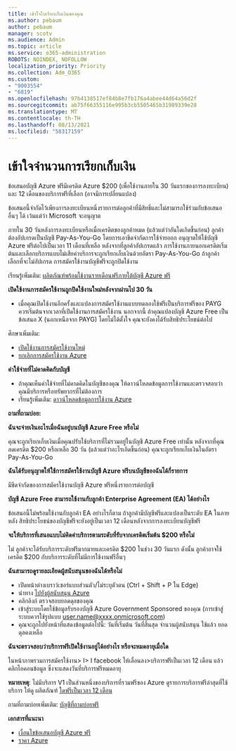 ```yaml
---
title: เข้าใจใบเรียกเก็บเงินของคุณ
ms.author: pebaum
author: pebaum
manager: scotv
ms.audience: Admin
ms.topic: article
ms.service: o365-administration
ROBOTS: NOINDEX, NOFOLLOW
localization_priority: Priority
ms.collection: Adm_O365
ms.custom:
- "9003554"
- "6819"
ms.openlocfilehash: 97b4138517ef84b8e7fb176a4abee44d64a56d2f
ms.sourcegitcommit: ab75f66355116e995b3cb5505465b31989339e28
ms.translationtype: MT
ms.contentlocale: th-TH
ms.lasthandoff: 08/13/2021
ms.locfileid: "58317159"
---
```

# <a name="understand-billing-amount"></a>เข้าใจจํานวนการเรียกเก็บเงิน

ข้อเสนอบัญชี Azure ฟรีมีเครดิต Azure $200 (เพื่อใช้งานภายใน 30 วันแรกของการลงทะเบียน) และ 12 เดือนของบริการฟรีที่เลือก (อาจมีการเปลี่ยนแปลง)

ข้อเสนอนี้จํากัดไว้เพียงการลงทะเบียนหนึ่งรายการต่อลูกค้าที่มีสิทธิ์และไม่สามารถใช้ร่วมกับข้อเสนออื่นๆ ได้ เว้นแต่ว่า Microsoft จะอนุญาต

ภายใน 30 วันหลังการลงทะเบียนหรือเมื่อเครดิตของลูกค้าหมด (แล้วแต่ว่าอันใดเกิดขึ้นก่อน) ลูกค้าต้องอัปเกรดเป็นบัญชี Pay-As-You-Go โดยการเอาขีดจํากัดการใช้จ่ายออก อนุญาตให้ใช้บัญชี Azure ฟรีต่อไปเป็นเวลา 11 เดือนที่เหลือ หลังจากที่ลูกค้าอัปเกรดแล้ว การใช้งานภายนอกเครดิตเริ่มต้นและเลือกบริการแบบไม่เสียค่าบริการจะถูกเรียกเก็บเงินด้วยอัตรา Pay-As-You-Go ถ้าลูกค้าเลือกที่จะไม่อัปเกรด การสมัครใช้งานบัญชีฟรีจะถูกปิดใช้งาน

เรียนรู้เพิ่มเติม: [ผลิตภัณฑ์พร้อมใช้งานรายเดือนฟรีภายใต้บัญชี Azure ฟรี](https://azure.microsoft.com/free/free-account-faq/)

**เปิดใช้งานการสมัครใช้งานถูกปิดใช้งานใหม่หลังจากผ่านไป 30 วัน**

- เมื่อคุณเปิดใช้งานอีกครั้งและแปลงการสมัครใช้งานแบบทดลองใช้ฟรีเป็นบริการฟรีของ PAYG ควรเริ่มต้นจากเวลาที่เปิดใช้งานการสมัครใช้งาน นอกจากนี้ ถ้าคุณแปลงบัญชี Azure Free เป็นข้อเสนอ X (นอกเหนือจาก PAYG) โดยไม่ได้ตั้งใจ คุณจะยังคงได้รับสิทธิประโยชน์ต่อไป

ศึกษาเพิ่มเติม: 
- [เปิดใช้งานการสมัครใช้งานใหม่](https://docs.microsoft.com/azure/billing/billing-subscription-become-disable?WT.mc_id=Portal-Microsoft_Azure_Support)
- [ยกเลิกการสมัครใช้งาน Azure](https://docs.microsoft.com/azure/billing/billing-how-to-cancel-azure-subscription?WT.mc_id=Portal-Microsoft_Azure_Support)

**ค่าใช้จ่ายที่ไม่คาดคิดกับบัญชี**

- ถ้าคุณเห็นค่าใช้จ่ายที่ไม่คาดคิดในบัญชีของคุณ ให้ดาวน์โหลดข้อมูลการใช้งานและตรวจสอบว่าคุณมีบริการหรือทรัพยากรที่ไม่ต้องการ
- เรียนรู้เพิ่มเติม: [ดาวน์โหลดข้อมูลการใช้งาน Azure](https://docs.microsoft.com/azure/billing/billing-download-azure-invoice-daily-usage-date?WT.mc_id=Portal-Microsoft_Azure_Support#download-usage)

**ถามที่ถามบ่อย:**

**ฉันจะจ่ายเงินอะไรเมื่อฉันอยู่บนบัญชี Azure Free หรือไม่**

คุณจะถูกเรียกเก็บเงินเมื่อคุณปรับใช้บริการที่ไม่รวมอยู่ในบัญชี Azure Free เท่านั้น หลังจากที่คุณลดเครดิต $200 หรือเหลือ 30 วัน (แล้วแต่ว่าอะไรเกิดขึ้นก่อน) คุณจะถูกเรียกเก็บเงินในอัตรา Pay-As-You-Go

**ฉันได้รับอนุญาตให้ใช้การสมัครใช้งานบัญชี Azure ฟรีบนบัญชีของฉันได้กี่รายการ**  

มีขีดจํากัดของการสมัครใช้งานบัญชี Azure ฟรีหนึ่งรายการต่อบัญชี

**บัญชี Azure Free สามารถใช้งานกับลูกค้า Enterprise Agreement (EA) ได้อย่างไร**  

ข้อเสนอนี้ไม่พร้อมใช้งานกับลูกค้า EA อย่างไรก็ตาม ถ้าลูกค้ามีบัญชีฟรีและแปลงเป็นระดับ EA ในภายหลัง สิทธิประโยชน์ของบัญชีฟรีจะยังอยู่เป็นเวลา 12 เดือนหลังจากการลงทะเบียนบัญชีฟรี

**จะให้บริการที่เสนอแบบไม่คิดค่าบริการตามระดับที่รับจากเครดิตเริ่มต้น $200 หรือไม่**  

ไม่ ลูกค้าจะได้รับบริการระดับฟรีมากมายและเครดิต $200 ในช่วง 30 วันแรก ดังนั้น ลูกค้าอาจใช้เครดิต $200 กับบริการระดับที่ไม่มีการใช้งานฟรีอื่นๆ

**ฉันสามารถดูรายละเอียดผู้สนับสนุนของฉันได้หรือไม่**

- เปิดหน้าต่างเบราว์เซอร์แบบส่วนตัว/ไม่ระบุตัวตน (Ctrl + Shift + P ใน Edge)
- นําทาง [ไปยังผู้สนับสนุน Azure](http://www.microsoftazuresponsorships.com/)
- คลิกลิงก์ ตรวจสอบยอดดุลของคุณ
- เข้าสู่ระบบโดยใช้ข้อมูลรับรองบัญชี Azure Government Sponsored ของคุณ (การเข้าสู่ระบบควรใช้รูปแบบ user.name@xxxx.onmicrosoft.com)
- คุณจะถูกไปยังหน้าที่แสดงข้อมูลต่อไปนี้: วันที่เริ่มต้น วันที่สิ้นสุด จํานวนผู้สนับสนุน ใช้แล้ว ยอดดุลคงเหลือ

**ฉันจะตรวจสอบว่าบริการฟรีเปิดใช้งานอยู่ได้อย่างไร หรือจะหมดอายุเมื่อใด**

ในหน้าภาพรวมการสมัครใช้งาน> I> I facebook ให้เลื่อนลง>บริการฟรีเป็นเวลา 12 เดือน แล้วคลิกไอคอนข้อมูล ซึ่งจะแสดงวันที่บริการฟรีหมดอายุ

**หมายเหตุ**: ไม่มีบริการ V1 เป็นส่วนหนึ่งของบริการที่รวมฟรีของ Azure ดูรายการบริการฟรีล่าสุดที่ใช้บริการ ให้ดู ผลิตภัณฑ์ [ใดฟรีเป็นเวลา 12 เดือน](http://www.microsoftazuresponsorships.com/)

ถามที่ถามบ่อยเพิ่มเติม: [บัญชีที่ถามบ่อยฟรี](https://azure.microsoft.com/free/free-account-faq/)

**เอกสารที่แนะนา**

- [เงื่อนไขข้อเสนอบัญชี Azure ฟรี](https://azure.microsoft.com/offers/ms-azr-0044p/)
- [ราคา Azure](https://azure.microsoft.com/pricing/)